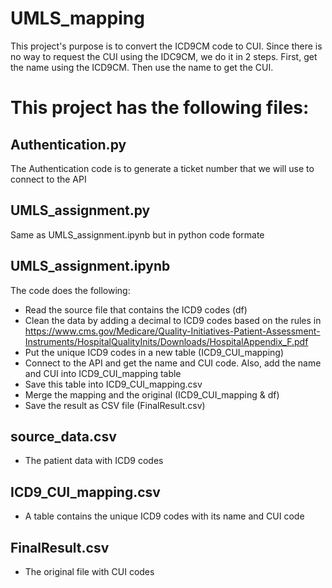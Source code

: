 # UMLS_mapping
This project's purpose is to convert the ICD9CM code to CUI. 
Since there is no way to request the CUI using the IDC9CM, we do it in 2 steps.
First, get the name using the ICD9CM. Then use the name to get the CUI.

# This project has the following files: 
## Authentication.py	
The Authentication code is to generate a ticket number that we will use to connect to the API

## UMLS_assignment.py
Same as UMLS_assignment.ipynb	but in python code formate

## UMLS_assignment.ipynb	
The code does the following:
- Read the source file that contains the ICD9 codes (df)
- Clean the data by adding a decimal to ICD9 codes based on the rules in https://www.cms.gov/Medicare/Quality-Initiatives-Patient-Assessment-Instruments/HospitalQualityInits/Downloads/HospitalAppendix_F.pdf
- Put the unique ICD9 codes in a new table (ICD9_CUI_mapping)
- Connect to the API and get the name and CUI code. Also, add the name and CUI into ICD9_CUI_mapping table
- Save this table into ICD9_CUI_mapping.csv
- Merge the mapping and the original (ICD9_CUI_mapping & df)
- Save the result as CSV file (FinalResult.csv)

## source_data.csv
- The patient data with ICD9 codes

## ICD9_CUI_mapping.csv	
- A table contains the unique ICD9 codes with its name and CUI code

## FinalResult.csv
- The original file with CUI codes


